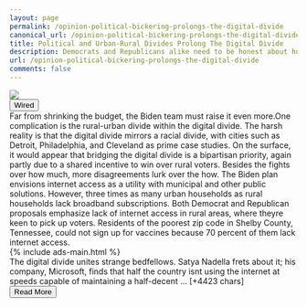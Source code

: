 ```yaml
---
layout: page
permalink: /opinion-political-bickering-prolongs-the-digital-divide
canonical_url: /opinion-political-bickering-prolongs-the-digital-divide
title: Political and Urban-Rural Divides Prolong The Digital Divide
description: Democrats and Republicans alike need to be honest about how much broadband for all will cost. And they can make Big Tech help pay for it.
url: /opinion-political-bickering-prolongs-the-digital-divide
comments: false
---
```


<div class="row">
<div class="col-12">
<img src="https://media.wired.com/photos/60c0ff63c99dc8c320fb6ceb/191:100/w_1280,c_limit/Opinion-Broadband-Internet-Digital-Divide-1233251770.jpg">
</div>
</div>
<div class="row">
<div class="col-12 mt-2">
<button type="button" class="btn btn-outline-info">Wired</button>
</div>
</div>
<div class="row">
<div class="col-12">
<div>Far from shrinking the budget, the Biden team must raise it even more.One complication is the rural-urban divide within the digital divide. The harsh reality is that the digital divide mirrors a racial divide, with cities such as Detroit, Philadelphia, and Cleveland as prime case studies. On the surface, it would appear that bridging the digital divide is a bipartisan priority, again partly due to a shared incentive to win over rural voters. Besides the fights over how much, more disagreements lurk over the how. The Biden plan envisions internet access as a utility with municipal and other public solutions. However, three times as many urban households as rural households lack broadband subscriptions. Both Democrat and Republican proposals emphasize lack of internet access in rural areas, where theyre keen to pick up voters. Residents of the poorest zip code in Shelby County, Tennessee, could not sign up for vaccines because 70 percent of them lack internet access.</div>
</div>
</div>
<div class="row">
<div class="col-12">


<div class="row">
  {% include ads-main.html %}
</div>

<div>The digital divide unites strange bedfellows. Satya Nadella frets about it; his company, Microsoft, finds that half the country isnt using the internet at speeds capable of maintaining a half-decent … [+4423 chars]</div>
</div>
</div>
<div class="row">
<div class="col-12 text-center">
<a href="https://www.wired.com/story/opinion-political-bickering-prolongs-the-digital-divide/">
<button type="button" class="btn btn-info">Read More</button>
</a>
</div>
</div>
